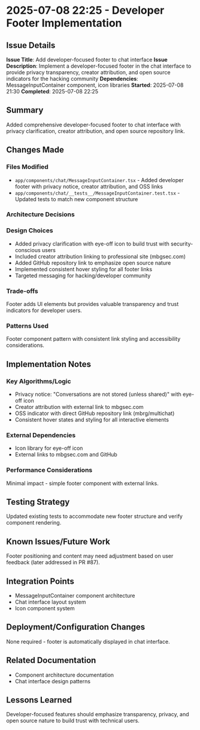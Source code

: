 # 2025-07-08 22:25 - Developer Footer Implementation

## Issue Details
**Issue Title**: Add developer-focused footer to chat interface
**Issue Description**: Implement a developer-focused footer in the chat interface to provide privacy transparency, creator attribution, and open source indicators for the hacking community
**Dependencies**: MessageInputContainer component, icon libraries
**Started**: 2025-07-08 21:30
**Completed**: 2025-07-08 22:25

## Summary
Added comprehensive developer-focused footer to chat interface with privacy clarification, creator attribution, and open source repository link.

## Changes Made

### Files Modified
- `app/components/chat/MessageInputContainer.tsx` - Added developer footer with privacy notice, creator attribution, and OSS links
- `app/components/chat/__tests__/MessageInputContainer.test.tsx` - Updated tests to match new component structure

### Architecture Decisions

### Design Choices
- Added privacy clarification with eye-off icon to build trust with security-conscious users
- Included creator attribution linking to professional site (mbgsec.com)
- Added GitHub repository link to emphasize open source nature
- Implemented consistent hover styling for all footer links
- Targeted messaging for hacking/developer community

### Trade-offs
Footer adds UI elements but provides valuable transparency and trust indicators for developer users.

### Patterns Used
Footer component pattern with consistent link styling and accessibility considerations.

## Implementation Notes

### Key Algorithms/Logic
- Privacy notice: "Conversations are not stored (unless shared)" with eye-off icon
- Creator attribution with external link to mbgsec.com
- OSS indicator with direct GitHub repository link (mbrg/multichat)
- Consistent hover states and styling for all interactive elements

### External Dependencies
- Icon library for eye-off icon
- External links to mbgsec.com and GitHub

### Performance Considerations
Minimal impact - simple footer component with external links.

## Testing Strategy
Updated existing tests to accommodate new footer structure and verify component rendering.

## Known Issues/Future Work
Footer positioning and content may need adjustment based on user feedback (later addressed in PR #87).

## Integration Points
- MessageInputContainer component architecture
- Chat interface layout system
- Icon component system

## Deployment/Configuration Changes
None required - footer is automatically displayed in chat interface.

## Related Documentation
- Component architecture documentation
- Chat interface design patterns

## Lessons Learned
Developer-focused features should emphasize transparency, privacy, and open source nature to build trust with technical users.